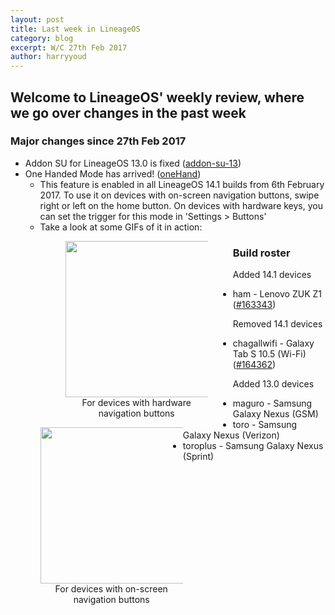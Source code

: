 ```yaml
---
layout: post
title: Last week in LineageOS
category: blog
excerpt: W/C 27th Feb 2017
author: harryyoud
---
```


## Welcome to LineageOS' weekly review, where we go over changes in the past week

### Major changes since 27th Feb 2017
* Addon SU for LineageOS 13.0 is fixed ([addon-su-13](https://review.lineageos.org/#/q/topic:addon-su-13+(status:open+OR+status:merged)))
* One Handed Mode has arrived! ([oneHand](https://review.lineageos.org/#/q/status:merged+branch:cm-14.1+topic:oneHand))
    * This feature is enabled in all LineageOS 14.1 builds from 6th February 2017. To use it on devices with on-screen navigation buttons, swipe right or left on the home button. On devices with hardware keys, you can set the trigger for this mode in 'Settings > Buttons'
    * Take a look at some GIFs of it in action:
        <div style="max-width:1052px;">
            <figure style="width:50%;float:left">
                <img src="/images/2017-03-06/onehand-hardware.gif" style="width:250px;margin:0 auto;display: block;">
                <figcaption style="text-align:center;">For devices with hardware navigation buttons</figcaption>
            </figure>
            <figure style="width:50%;float:left;margin:0 auto;">
                <img src="/images/2017-03-06/onehand-navbar.gif" style="width:250px;margin:0 auto;display: block;">
                <figcaption style="text-align:center;">For devices with on-screen navigation buttons</figcaption>
            </figure>
        </div>

### Build roster

Added 14.1 devices

* ham - Lenovo ZUK Z1 ([#163343](https://review.lineageos.org/#/c/163343/))

Removed 14.1 devices

* chagallwifi - Galaxy Tab S 10.5 (Wi-Fi) ([#164362](https://review.lineageos.org/#/c/164362/))

Added 13.0 devices

* maguro - Samsung Galaxy Nexus (GSM)
* toro - Samsung Galaxy Nexus (Verizon)
* toroplus - Samsung Galaxy Nexus (Sprint)
